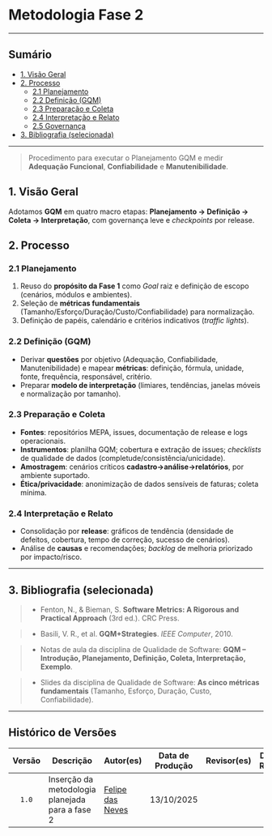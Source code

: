# Metodologia Fase 2

---
## Sumário
- [1. Visão Geral](#1-visão-geral)
- [2. Processo](#2-processo)
  - [2.1 Planejamento](#21-planejamento)
  - [2.2 Definição (GQM)](#22-definição-gqm)
  - [2.3 Preparação e Coleta](#23-preparação-e-coleta)
  - [2.4 Interpretação e Relato](#24-interpretação-e-relato)
  - [2.5 Governança](#25-governança)
- [3. Bibliografia (selecionada)](#6-bibliografia-selecionada)

---

> Procedimento para executar o Planejamento GQM e medir **Adequação Funcional**, **Confiabilidade** e **Manutenibilidade**.

## 1. Visão Geral
Adotamos **GQM** em quatro macro etapas: **Planejamento → Definição → Coleta → Interpretação**, com governança leve e *checkpoints* por release.

## 2. Processo

### 2.1 Planejamento
1) Reuso do **propósito da Fase 1** como *Goal* raiz e definição de escopo (cenários, módulos e ambientes).
2) Seleção de **métricas fundamentais** (Tamanho/Esforço/Duração/Custo/Confiabilidade) para normalização.
3) Definição de papéis, calendário e critérios indicativos (*traffic lights*).

### 2.2 Definição (GQM)
- Derivar **questões** por objetivo (Adequação, Confiabilidade, Manutenibilidade) e mapear **métricas**: definição, fórmula, unidade, fonte, frequência, responsável, critério.
- Preparar **modelo de interpretação** (limiares, tendências, janelas móveis e normalização por tamanho).

### 2.3 Preparação e Coleta
- **Fontes**: repositórios MEPA, issues, documentação de release e logs operacionais.
- **Instrumentos**: planilha GQM; cobertura e extração de issues; *checklists* de qualidade de dados (completude/consistência/unicidade).
- **Amostragem**: cenários críticos **cadastro→análise→relatórios**, por ambiente suportado.
- **Ética/privacidade**: anonimização de dados sensíveis de faturas; coleta mínima.

### 2.4 Interpretação e Relato
- Consolidação por **release**: gráficos de tendência (densidade de defeitos, cobertura, tempo de correção, sucesso de cenários).
- Análise de **causas** e recomendações; *backlog* de melhoria priorizado por impacto/risco.

---

## 3. Bibliografia (selecionada)

> - Fenton, N., & Bieman, S. **Software Metrics: A Rigorous and Practical Approach** (3rd ed.). CRC Press.

> - Basili, V. R., et al. **GQM+Strategies**. *IEEE Computer*, 2010.

> - Notas de aula da disciplina de Qualidade de Software: **GQM – Introdução, Planejamento, Definição, Coleta, Interpretação, Exemplo**.

> - Slides da disciplina de Qualidade de Software: **As cinco métricas fundamentais** (Tamanho, Esforço, Duração, Custo, Confiabilidade).

---

## Histórico de Versões

| Versão | Descrição | Autor(es) | Data de Produção | Revisor(es) | Data de Revisão | Incremento do Revisor|
| :----: | --------- | --------- | :--------------: | ----------- | :-------------: | :-------------: |
| `1.0` | Inserção da metodologia planejada para a fase 2 | [Felipe das Neves](https://github.com/FelipeFreire-gf) | 13/10/2025 | | | |